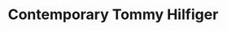 ---
title: "Contemporary Tommy Hilfiger"
url: /heredia/contemporary-tommy-hilfiger/
shop: Kleidung
---
